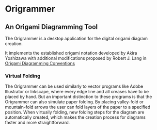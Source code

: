 # Origrammer
## An Origami Diagramming Tool

The Origrammer is a desktop application for the digital origami diagram creation.


It implements the established origami notation developed by Akira Yoshizawa with additional modifications proposed by Robert J. Lang in [Origami Diagramming Conventions](https://langorigami.com/article/origami-diagramming-conventions/)

### Virtual Folding

The Origrammer can be used similarly to vector programs like Adobe Illustrator or Inkscape, where every edge line and all creases have to be placed by hand. But an important distinction to these programs is that the Origrammer can also simulate paper folding. By placing valley-fold or mountain-fold arrows the user can fold layers of the paper to a specified position. When virtually folding, new folding steps for the diagram are automatically created, which makes the creation process for diagrams faster and more straightforward.
